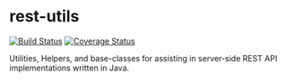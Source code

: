 rest-utils
==========
[![Build Status](https://travis-ci.org/sappenin/rest-utils.png)](https://travis-ci.org/sappenin/rest-utils)
[![Coverage Status](https://coveralls.io/repos/sappenin/rest-utils/badge.png?branch=master)](https://coveralls.io/r/sappenin/rest-utils?branch=master)

Utilities, Helpers, and base-classes for assisting in server-side REST API implementations written in Java.
